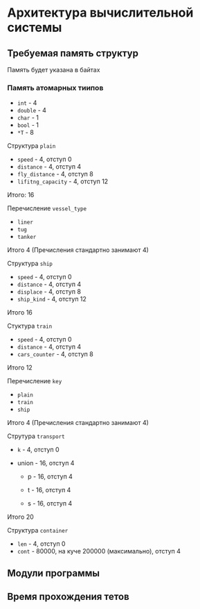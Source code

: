 # Архитектура вычислительной системы

## Требуемая память структур

Память будет указана в байтах

### Память атомарных тиипов
- `int` - 4
- `double` - 4
- `char` - 1
- `bool` - 1
- `*T` - 8

Структура `plain`
- `speed` - 4, отступ 0
- `distance` - 4, отступ 4
- `fly_distance` - 4, отступ 8
- `lifitng_capacity` - 4, отступ 12

Итого: 16

Перечисление `vessel_type` 
- `liner` 
- `tug` 
- `tanker` 

Итого 4 (Пречисления стандартно занимают 4)

Структура `ship`
- `speed` - 4, отступ 0
- `distance` - 4, отступ 4
- `displace` - 4, отступ 8
- `ship_kind` - 4, отступ 12

Итого 16

Стуктура `train`
- `speed` - 4, отступ 0
- `distance` - 4, отступ 4
- `cars_counter` - 4, отступ 8

Итого 12

Перечисление `key`
- `plain` 
- `train`
- `ship`

Итого 4 (Пречисления стандартно занимают 4)

Струтура `transport`
* `k` - 4, отступ 0

* union - 16, отступ 4
    
    * p - 16, отступ 4

    * t - 16, отступ 4

    * s - 16, отступ 4

Итого 20

Структура `container`
- `len` - 4, отступ 0
- `cont` - 80000, на куче 200000 (максимально), отступ 4

## Модули программы

## Время прохождения тетов